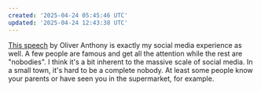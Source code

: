 ```yaml
---
created: '2025-04-24 05:45:46 UTC'
updated: '2025-04-24 12:43:38 UTC'
---
```


[This speech](<https://youtu.be/g1pwS33fE48>) by Oliver Anthony is exactly my social media experience as well. A few people are famous and get all the attention while the rest are "nobodies". I think it's a bit inherent to the massive scale of social media. In a small town, it's hard to be a complete nobody. At least some people know your parents or have seen you in the supermarket, for example.

